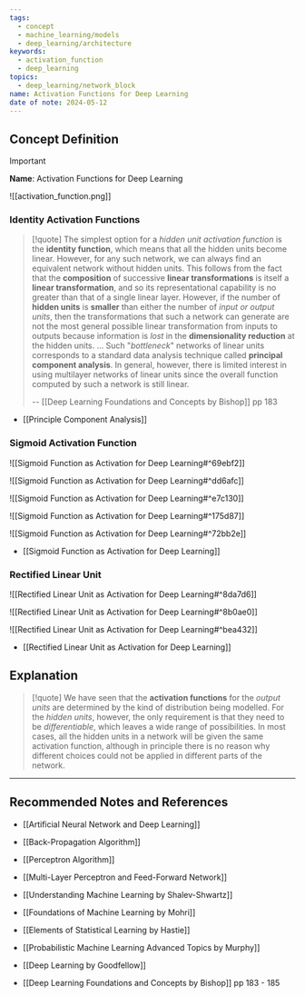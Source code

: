 ```yaml
---
tags:
  - concept
  - machine_learning/models
  - deep_learning/architecture
keywords:
  - activation_function
  - deep_learning
topics:
  - deep_learning/network_block
name: Activation Functions for Deep Learning
date of note: 2024-05-12
---
```


## Concept Definition

>[!important]
>**Name**: Activation Functions for Deep Learning

![[activation_function.png]]

### Identity Activation Functions

>[!quote]
>The simplest option for a *hidden unit activation function* is the **identity function**, which means that all the hidden units become linear. However, for any such network, we can always find an equivalent network without hidden units. This follows from the fact that the **composition** of successive **linear transformations** is itself a **linear transformation**, and so its representational capability is no greater than that of a single linear layer. However, if the number of **hidden units** is **smaller** than either the number of *input or output units*, then the transformations that such a network can generate are not the most general possible linear transformation from inputs to outputs because information is *lost* in the **dimensionality reduction** at the hidden units. ... Such "*bottleneck*" networks of linear units corresponds to a standard data analysis technique called **principal component analysis**. In general, however, there is limited interest in using multilayer networks of linear units since the overall function computed by such a network is still linear.
>
>-- [[Deep Learning Foundations and Concepts by Bishop]] pp 183

- [[Principle Component Analysis]]

### Sigmoid Activation Function

![[Sigmoid Function as Activation for Deep Learning#^69ebf2]]

![[Sigmoid Function as Activation for Deep Learning#^dd6afc]]

![[Sigmoid Function as Activation for Deep Learning#^e7c130]]

![[Sigmoid Function as Activation for Deep Learning#^175d87]]

![[Sigmoid Function as Activation for Deep Learning#^72bb2e]]

- [[Sigmoid Function as Activation for Deep Learning]]


### Rectified Linear Unit

![[Rectified Linear Unit as Activation for Deep Learning#^8da7d6]]


![[Rectified Linear Unit as Activation for Deep Learning#^8b0ae0]]


![[Rectified Linear Unit as Activation for Deep Learning#^bea432]]


- [[Rectified Linear Unit as Activation for Deep Learning]]

## Explanation

>[!quote]
>We have seen that the **activation functions** for the *output units* are determined by the kind of distribution being modelled. For the *hidden units*, however, the only requirement is that they need to be *differentiable*, which leaves a wide range of possibilities. In most cases, all the hidden units in a network will be given the same activation function, although in principle there is no reason why different choices could not be applied in different parts of the network.





-----------
##  Recommended Notes and References



- [[Artificial Neural Network and Deep Learning]]
- [[Back-Propagation Algorithm]]
- [[Perceptron Algorithm]]
- [[Multi-Layer Perceptron and Feed-Forward Network]]


- [[Understanding Machine Learning by Shalev-Shwartz]]
- [[Foundations of Machine Learning by Mohri]]
- [[Elements of Statistical Learning by Hastie]]

- [[Probabilistic Machine Learning Advanced Topics by Murphy]]
- [[Deep Learning by Goodfellow]] 
- [[Deep Learning Foundations and Concepts by Bishop]] pp 183 - 185